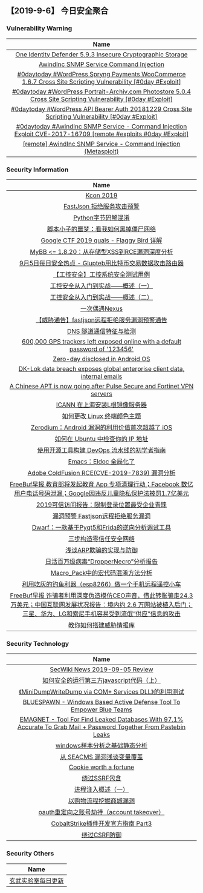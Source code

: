 
 ##   【2019-9-6】 今日安全聚合


###  						       							Vulnerability Warning

|                             Name                             |
| :----------------------------------------------------------: |
|[One Identity Defender 5.9.3 Insecure Cryptographic Storage](https://cxsecurity.com/issue/WLB-2019090034)|
|[AwindInc SNMP Service Command Injection](https://cxsecurity.com/issue/WLB-2019090028)|
|[#0daytoday #WordPress Spryng Payments WooCommerce 1.6.7 Cross Site Scripting Vulnerability [#0day #Exploit]](http://0day.today/exploits/33211)|
|[#0daytoday #WordPress Portrait-Archiv.com Photostore 5.0.4 Cross Site Scripting Vulnerability [#0day #Exploit]](http://0day.today/exploits/33212)|
|[#0daytoday #WordPress API Bearer Auth 20181229 Cross Site Scripting Vulnerability [#0day #Exploit]](http://0day.today/exploits/33210)|
|[#0daytoday #AwindInc SNMP Service - Command Injection Exploit CVE-2017-16709 [remote #exploits  #0day #Exploit]](http://0day.today/exploits/33209)|
|[[remote] AwindInc SNMP Service - Command Injection (Metasploit)](https://www.exploit-db.com/exploits/47353)|

### 						        							Security Information
|                             Name                                    |
| :----------------------------------------------------------: |
|[Kcon 2019](https://www.anquanke.com/post/id/185944)|
|[FastJson 拒绝服务攻击预警](https://www.anquanke.com/post/id/185909)|
|[Python字节码解混淆](https://www.anquanke.com/post/id/185481)|
|[脚本小子的噩梦：看我如何黑掉僵尸网络](https://www.anquanke.com/post/id/185836)|
|[Google CTF 2019 quals - Flaggy Bird 详解](https://www.anquanke.com/post/id/185427)|
|[MyBB <= 1.8.20：从存储型XSS到RCE漏洞深度分析](https://www.anquanke.com/post/id/185810)|
|[9月5日每日安全热点 - Glupteb用比特币交易数据攻击路由器](https://www.anquanke.com/post/id/185835)|
|[【工控安全】工控系统安全测试用例](https://www.secpulse.com/archives/111923.html)|
|[工控安全从入门到实战——概述（一）](https://www.secpulse.com/archives/111867.html)|
|[工控安全从入门到实战——概述（二）](https://www.secpulse.com/archives/111849.html)|
|[一次偶遇Nexus](https://www.secpulse.com/archives/111818.html)|
|[【威胁通告】fastjson远程拒绝服务漏洞预警通告](http://blog.nsfocus.net/%e3%80%90%e5%a8%81%e8%83%81%e9%80%9a%e5%91%8a%e3%80%91fastjson%e8%bf%9c%e7%a8%8b%e6%8b%92%e7%bb%9d%e6%9c%8d%e5%8a%a1%e6%bc%8f%e6%b4%9e%e9%a2%84%e8%ad%a6%e9%80%9a%e5%91%8a/)|
|[DNS 隧道通信特征与检测](http://blog.nsfocus.net/dns-tunnel-communication-characteristics-detection/)|
|[600,000 GPS trackers left exposed online with a default password of '123456'](https://www.zdnet.com/article/600000-gps-trackers-left-exposed-online-with-a-default-password-of-123456/#ftag=RSSbaffb68)|
|[Zero-day disclosed in Android OS](https://www.zdnet.com/article/zero-day-disclosed-in-android-os/#ftag=RSSbaffb68)|
|[DK-Lok data breach exposes global enterprise client data, internal emails](https://www.zdnet.com/article/dklok-data-breach-leaked-global-enterprise-client-internal-emails/#ftag=RSSbaffb68)|
|[A Chinese APT is now going after Pulse Secure and Fortinet VPN servers](https://www.zdnet.com/article/a-chinese-apt-is-now-going-after-pulse-secure-and-fortinet-vpn-servers/#ftag=RSSbaffb68)|
|[ICANN 在上海安装L根镜像服务器](https://linux.cn/article-11311-1.html?utm_source=rss&utm_medium=rss)|
|[如何更改 Linux 终端颜色主题](https://linux.cn/article-11310-1.html?utm_source=rss&utm_medium=rss)|
|[Zerodium：Android 漏洞的利用价值首次超越了 iOS](https://linux.cn/article-11309-1.html?utm_source=rss&utm_medium=rss)|
|[如何在 Ubuntu 中检查你的 IP 地址](https://linux.cn/article-11308-1.html?utm_source=rss&utm_medium=rss)|
|[使用开源工具构建 DevOps 流水线的初学者指南](https://linux.cn/article-11307-1.html?utm_source=rss&utm_medium=rss)|
|[Emacs：Eldoc 全局化了](https://linux.cn/article-11306-1.html?utm_source=rss&utm_medium=rss)|
|[Adobe ColdFusion RCE(CVE-2019-7839) 漏洞分析](https://www.freebuf.com/vuls/210386.html)|
|[FreeBuf早报  教育部将发起教育 App 专项清理行动；Facebook 数亿用户电话号码泄漏；Google因违反儿童隐私保护法被罚1.7亿美元](https://www.freebuf.com/news/213643.html)|
|[2019可信访问报告：限制登录位置最受企业青睐](https://www.freebuf.com/articles/others-articles/212608.html)|
|[漏洞预警  Fastjson远程拒绝服务漏洞](https://www.freebuf.com/vuls/213609.html)|
|[Dwarf：一款基于Pyqt5和Frida的逆向分析调试工具](https://www.freebuf.com/sectool/212123.html)|
|[三步构造零信任安全网络](https://www.freebuf.com/articles/network/211475.html)|
|[浅谈ARP欺骗的实现与防御](https://www.freebuf.com/articles/network/210852.html)|
|[日活百万级病毒“DropperNecro”分析报告](https://www.freebuf.com/articles/terminal/213324.html)|
|[Macro_Pack中的宏代码混淆方法分析](https://www.freebuf.com/sectool/211592.html)|
|[利用吃灰的钓鱼利器（esp8266）做一个手机远程遥控小车](https://www.freebuf.com/articles/others-articles/210044.html)|
|[FreeBuf早报  诈骗者利用深度伪造模仿CEO声音，借此转账骗走24.3万美元；中国互联网发展状况报告：境内约 2.6 万网站被植入后门；三星、华为、LG和索尼手机容易受到流氓“供应”信息的攻击](https://www.freebuf.com/news/213513.html)|
|[教你如何搭建威胁情报库](https://www.freebuf.com/articles/network/210451.html)|

### 						        							Security  Technology
|                             Name                                    |
| :----------------------------------------------------------: |
|[SecWiki News 2019-09-05 Review](http://www.sec-wiki.com/?2019-09-05)|
|[如何安全的运行第三方javascript代码（上）](https://www.4hou.com/technology/20153.html)|
|[《MiniDumpWriteDump via COM+ Services DLL》的利用测试](https://www.4hou.com/technology/20146.html)|
|[BLUESPAWN - Windows Based Active Defense Tool To Empower Blue Teams](http://www.kitploit.com/2019/09/bluespawn-windows-based-active-defense.html)|
|[EMAGNET - Tool For Find Leaked Databases With 97.1% Accurate To Grab Mail + Password Together From Pastebin Leaks](http://www.kitploit.com/2019/09/emagnet-tool-for-find-leaked-databases.html)|
|[windows样本分析之基础静态分析](http://xz.aliyun.com/t/6204)|
|[从 SEACMS 漏洞浅谈变量覆盖](http://xz.aliyun.com/t/6198)|
|[Cookie worth a fortune](http://xz.aliyun.com/t/6211)|
|[绕过SSRF包含](http://xz.aliyun.com/t/6207)|
|[进程注入概述（一）](http://xz.aliyun.com/t/6210)|
|[以购物流程挖掘商城漏洞](http://xz.aliyun.com/t/6194)|
|[oauth重定向之账号劫持（account takeover）](http://xz.aliyun.com/t/6184)|
|[CobaltStrike插件开发官方指南 Part3](http://xz.aliyun.com/t/6189)|
|[绕过CSRF防御](http://xz.aliyun.com/t/6176)|

### 						        							Security  Others
|                             Name                                    |
| :----------------------------------------------------------: |
|[玄武实验室每日更新](https://weibo.com/p/1006065582522936/wenzhang?from=page_100606_profile&wvr=6&mod=wenzhangmore)|

